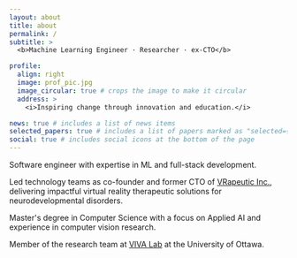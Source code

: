 ```yaml
---
layout: about
title: about
permalink: /
subtitle: >
  <b>Machine Learning Engineer · Researcher · ex-CTO</b>

profile:
  align: right
  image: prof_pic.jpg
  image_circular: true # crops the image to make it circular
  address: >
    <i>Inspiring change through innovation and education.</i>

news: true # includes a list of news items
selected_papers: true # includes a list of papers marked as "selected={true}"
social: true # includes social icons at the bottom of the page
---
```


Software engineer with expertise in ML and full-stack development.

Led technology teams as co-founder and former CTO of [VRapeutic Inc.](https://site.vrpeutic.ca/), delivering impactful virtual reality therapeutic solutions for neurodevelopmental disorders.

Master's degree in Computer Science with a focus on Applied AI and experience in computer vision research.

Member of the research team at [VIVA Lab](https://www.site.uottawa.ca/research/viva/people.html) at the University of Ottawa.
